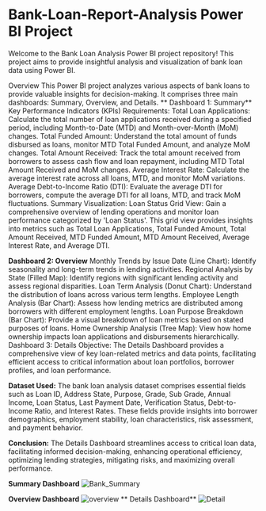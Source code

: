 # Bank-Loan-Report-Analysis Power BI Project

Welcome to the Bank Loan Analysis Power BI project repository! This project aims to provide insightful analysis and visualization of bank loan data using Power BI.

Overview
This Power BI project analyzes various aspects of bank loans to provide valuable insights for decision-making. It comprises three main dashboards: Summary, Overview, and Details.
**
Dashboard 1: Summary**
Key Performance Indicators (KPIs) Requirements:
Total Loan Applications: Calculate the total number of loan applications received during a specified period, including Month-to-Date (MTD) and Month-over-Month (MoM) changes.
Total Funded Amount: Understand the total amount of funds disbursed as loans, monitor MTD Total Funded Amount, and analyze MoM changes.
Total Amount Received: Track the total amount received from borrowers to assess cash flow and loan repayment, including MTD Total Amount Received and MoM changes.
Average Interest Rate: Calculate the average interest rate across all loans, MTD, and monitor MoM variations.
Average Debt-to-Income Ratio (DTI): Evaluate the average DTI for borrowers, compute the average DTI for all loans, MTD, and track MoM fluctuations.
Summary Visualization:
Loan Status Grid View: Gain a comprehensive overview of lending operations and monitor loan performance categorized by 'Loan Status'. This grid view provides insights into metrics such as Total Loan Applications, Total Funded Amount, Total Amount Received, MTD Funded Amount, MTD Amount Received, Average Interest Rate, and Average DTI.

**Dashboard 2: Overview**
Monthly Trends by Issue Date (Line Chart): Identify seasonality and long-term trends in lending activities.
Regional Analysis by State (Filled Map): Identify regions with significant lending activity and assess regional disparities.
Loan Term Analysis (Donut Chart): Understand the distribution of loans across various term lengths.
Employee Length Analysis (Bar Chart): Assess how lending metrics are distributed among borrowers with different employment lengths.
Loan Purpose Breakdown (Bar Chart): Provide a visual breakdown of loan metrics based on stated purposes of loans.
Home Ownership Analysis (Tree Map): View how home ownership impacts loan applications and disbursements hierarchically.
Dashboard 3: Details
Objective:
The Details Dashboard provides a comprehensive view of key loan-related metrics and data points, facilitating efficient access to critical information about loan portfolios, borrower profiles, and loan performance.

**Dataset Used:**
The bank loan analysis dataset comprises essential fields such as Loan ID, Address State, Purpose, Grade, Sub Grade, Annual Income, Loan Status, Last Payment Date, Verification Status, Debt-to-Income Ratio, and Interest Rates. These fields provide insights into borrower demographics, employment stability, loan characteristics, risk assessment, and payment behavior.

**Conclusion:**
The Details Dashboard streamlines access to critical loan data, facilitating informed decision-making, enhancing operational efficiency, optimizing lending strategies, mitigating risks, and maximizing overall performance.

**Summary Dashboard**
![Bank_Summary](https://github.com/user-attachments/assets/3a4a21d1-6771-4ba1-9d42-72ab753df698)

**Overview Dashboard**
![overview](https://github.com/user-attachments/assets/4fd05ee9-d619-4b2b-ba36-983359e2a819)
**
Details Dashboard**
![Detail](https://github.com/user-attachments/assets/1904681e-2aca-4b57-b741-27f3d856fba3)


